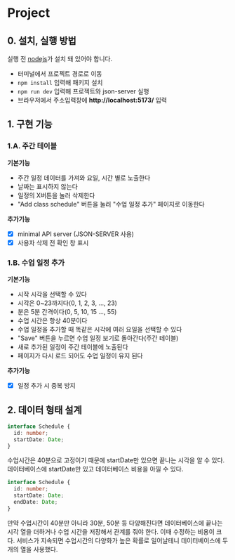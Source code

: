 # Project

## 0. 설치, 실행 방법

실행 전 [nodejs](https://nodejs.org/)가 설치 돼 있어야 합니다.

- 터미널에서 프로젝트 경로로 이동
- `npm install` 입력해 패키지 설치
- `npm run dev` 입력해 프로젝트와 json-server 실행
- 브라우저에서 주소입력창에 **http://localhost:5173/** 입력

## 1. 구현 기능

### 1.A. 주간 테이블

**기본기능**

- 주간 일정 데이터를 가져와 요일, 시간 별로 노출한다
- 날짜는 표시하지 않는다
- 일정의 X버튼을 눌러 삭제한다
- "Add class schedule" 버튼을 눌러 "수업 일정 추가" 페이지로 이동한다

**추가기능**

- [x] minimal API server (JSON-SERVER 사용)
- [x] 사용자 삭제 전 확인 창 표시

### 1.B. 수업 일정 추가

**기본기능**

- 시작 시각을 선택할 수 있다
- 시각은 0~23까지다(0, 1, 2, 3, ..., 23)
- 분은 5분 간격이다(0, 5, 10, 15 ..., 55)
- 수업 시간은 항상 40분이다
- 수업 일정을 추가할 때 똑같은 시각에 여러 요일을 선택할 수 있다
- "Save" 버튼을 누르면 수업 일정 보기로 돌아간다(주간 테이블)
- 새로 추가된 일정이 주간 테이블에 노출된다
- 페이지가 다시 로드 되어도 수업 일정이 유지 된다

**추가기능**

- [x] 일정 추가 시 중복 방지

## 2. 데이터 형태 설계

```ts
interface Schedule {
  id: number;
  startDate: Date;
}
```

수업시간은 40분으로 고정이기 때문에 startDate만 있으면 끝나는 시각을 알 수 있다. 데이터베이스에 startDate만 있고 데이터베이스 비용을 아낄 수 있다.

```ts
interface Schedule {
  id: number;
  startDate: Date;
  endDate: Date;
}
```

만약 수업시간이 40분만 아니라 30분, 50분 등 다양해진다면 데이터베이스에 끝나는 시각 열을 더하거나 수업 시간을 저장해서 관계를 줘야 한다. 이때 수정하는 비용이 크다. 서비스가 지속되면 수업시간의 다양화가 높은 확률로 일어날테니 데이터베이스에 두 개의 열을 사용했다.
